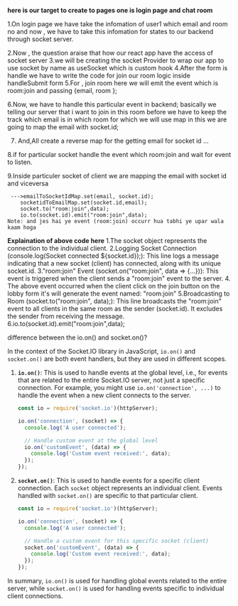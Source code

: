 **here is our target to create to pages one is login page and chat room**

1.On login page we have take the infomation of user1 which email and room no and now , we have to take this infomation for states to our backend
through socket server.

2.Now , the question araise that how our react app have the access of socket server
3.we will be creating the socket Provider to wrap our app to use socket by name as useSocket which is custom hook
4.After the form is handle we have to write the code for join our room logic inside handleSubmit form 
5.For , join room here we will emit the event which is room:join 
  and passing {email, room };

6.Now, we have to handle this particular event in backend;
  basically we telling our server that i want to join in this room
  before we have to keep the track which email is in which room
  for which we will use map in this we are going to map the email with socket.id;

7. And,All create a reverse map for the getting email for socket id ...

8.if for particular socket handle the event which room:join and wait for event to listen.

9.Inside particuler socket of client we are mapping the email with socket id and viceversa

     --->emailToSocketIdMap.set(email, socket.id);
        socketidToEmailMap.set(socket.id,email);
        socket.to("room:join",data);
        io.to(socket.id).emit("room:join",data);
    Note: and jes hai ye event (room:join) occurr hua tabhi ye upar wala kaam hoga

**Explaination of above code here**
1.The socket object represents the connection to the individual client.
2.Logging Socket Connection (console.log(Socket connected ${socket.id});):
  This line logs a message indicating that a new socket (client) has connected, along with its unique socket.id.
3."room:join" Event (socket.on("room:join", data => {...})):
   This event is triggered when the client sends a "room:join" event to the server.
4. The above event occurred when the client click on the join button on the lobby form it's will generate the event named: "room:join"
5.Broadcasting to Room (socket.to("room:join", data);):
   This line broadcasts the "room:join" event to all clients in the same room as the sender (socket.id). It excludes the sender from receiving the message.
6.io.to(socket.id).emit("room:join",data);


difference between the io.on() and socket.on()?


In the context of the Socket.IO library in JavaScript, `io.on()` and `socket.on()` are both event handlers, but they are used in different scopes.

1. **`io.on()`**: This is used to handle events at the global level, i.e., for events that are related to the entire Socket.IO server, not just a specific connection. For example, you might use `io.on('connection', ...)` to handle the event when a new client connects to the server.

    ```javascript
    const io = require('socket.io')(httpServer);

    io.on('connection', (socket) => {
      console.log('A user connected');

      // Handle custom event at the global level
      io.on('customEvent', (data) => {
        console.log('Custom event received:', data);
      });
    });
    ```

2. **`socket.on()`**: This is used to handle events for a specific client connection. Each `socket` object represents an individual client. Events handled with `socket.on()` are specific to that particular client.

    ```javascript
    const io = require('socket.io')(httpServer);

    io.on('connection', (socket) => {
      console.log('A user connected');

      // Handle a custom event for this specific socket (client)
      socket.on('customEvent', (data) => {
        console.log('Custom event received:', data);
      });
    });
    ```

In summary, `io.on()` is used for handling global events related to the entire server, while `socket.on()` is used for handling events specific to individual client connections.


